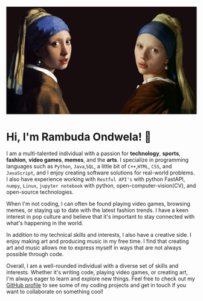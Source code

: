![IMAGE!](vermeer.jpg)
# Hi, I'm Rambuda Ondwela! :wave:

I am a multi-talented individual with a passion for **technology**, **sports**, **fashion**, **video games**, **memes**, and the **arts**. I specialize in programming languages such as  `Python`, `Java`,`SQL`, a little bit of `C++`,`HTML`, `CSS`, and `JavaScript`, and I enjoy creating software solutions for real-world problems. I also have experience working with `Restful API's` with python FastAPI, `numpy`, `Linux`, `jupyter notebook` with python, open-computer-vision(CV), and open-source technologies.


When I'm not coding, I can often be found playing video games, browsing memes, or staying up to date with the latest fashion trends. I have a keen interest in pop culture and believe that it's important to stay connected with what's happening in the world.

In addition to my technical skills and interests, I also have a creative side. I enjoy making art and producing music in my free time. I find that creating art and music allows me to express myself in ways that are not always possible through code.

Overall, I am a well-rounded individual with a diverse set of skills and interests. Whether it's writing code, playing video games, or creating art, I'm always eager to learn and explore new things. Feel free to check out my [GitHub profile](https://github.com/worldwidewurf) to see some of my coding projects and get in touch if you want to collaborate on something cool!





<!---
worldwidewurf/worldwidewurf is a ✨ special ✨ repository because its `README.md` (this file) appears on your GitHub profile.
You can click the Preview link to take a look at your changes.
--->
